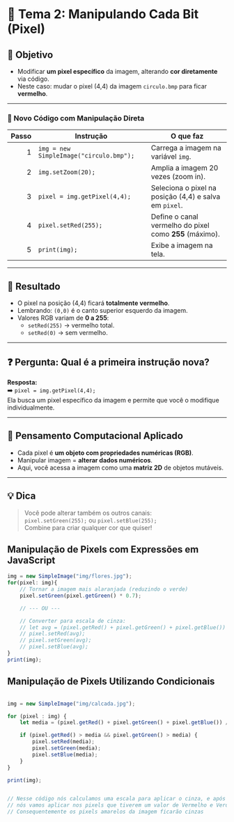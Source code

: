 # 🧠 Tema 2: Manipulando Cada Bit (Pixel)

## 🧩 Objetivo

- Modificar **um pixel específico** da imagem, alterando **cor diretamente** via código.
- Neste caso: mudar o pixel (4,4) da imagem `circulo.bmp` para ficar **vermelho**.

---

### 🧪 Novo Código com Manipulação Direta

| Passo | Instrução                             | O que faz                                                 |
|------:|---------------------------------------|-----------------------------------------------------------|
| 1     | `img = new SimpleImage("circulo.bmp");` | Carrega a imagem na variável `img`.                       |
| 2     | `img.setZoom(20);`                    | Amplia a imagem 20 vezes (zoom in).                       |
| 3     | `pixel = img.getPixel(4,4);`          | Seleciona o pixel na posição (4,4) e salva em `pixel`.    |
| 4     | `pixel.setRed(255);`                  | Define o canal vermelho do pixel como **255** (máximo).   |
| 5     | `print(img);`                         | Exibe a imagem na tela.                                   |

---

## 🎯 Resultado

- O pixel na posição (4,4) ficará **totalmente vermelho**.
- Lembrando: `(0,0)` é o canto superior esquerdo da imagem.
- Valores RGB variam de **0 a 255**:
  - `setRed(255)` → vermelho total.
  - `setRed(0)` → sem vermelho.

---

## ❓ Pergunta: Qual é a primeira instrução nova?

**Resposta:**  
➡️ `pixel = img.getPixel(4,4);`  
Ela busca um pixel específico da imagem e permite que você o modifique individualmente.

---

## 🧠 Pensamento Computacional Aplicado

- Cada pixel é **um objeto com propriedades numéricas (RGB)**.
- Manipular imagem = **alterar dados numéricos**.
- Aqui, você acessa a imagem como uma **matriz 2D** de objetos mutáveis.

---

## 💡 Dica

> Você pode alterar também os outros canais:  
> `pixel.setGreen(255);` ou `pixel.setBlue(255);`  
> Combine para criar qualquer cor que quiser!

## Manipulação de Pixels com Expressões em JavaScript

```javascript
img = new SimpleImage("img/flores.jpg");
for(pixel: img){
    // Tornar a imagem mais alaranjada (reduzindo o verde)
    pixel.setGreen(pixel.getGreen() * 0.7);

    // --- OU ---

    // Converter para escala de cinza:
    // let avg = (pixel.getRed() + pixel.getGreen() + pixel.getBlue()) / 3;
    // pixel.setRed(avg);
    // pixel.setGreen(avg);
    // pixel.setBlue(avg);
}
print(img);
```

## Manipulação de Pixels Utilizando Condicionais 

```javascript

img = new SimpleImage("img/calcada.jpg");

for (pixel : img) {
    let media = (pixel.getRed() + pixel.getGreen() + pixel.getBlue()) / 3;

    if (pixel.getRed() > media && pixel.getGreen() > media) {
        pixel.setRed(media);
        pixel.setGreen(media);
        pixel.setBlue(media);
    }
}

print(img);


// Nesse código nós calculamos uma escala para aplicar o cinza, e após criarmos o cinza,
// nós vamos aplicar nos pixels que tiverem um valor de Vermelho e Verde acima da media
// Consequentemente os pixels amarelos da imagem ficarão cinzas
```
